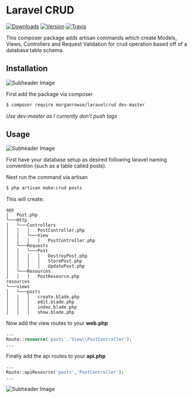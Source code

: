 # Laravel CRUD

<a href="https://packagist.org/packages/morganrowse/laravelcrud"><img src="https://img.shields.io/packagist/dt/morganrowse/laravelcrud.svg?style=for-the-badge" alt="Downloads"></a>
<a href="https://packagist.org/packages/morganrowse/laravelcrud"><img src="https://img.shields.io/packagist/v/morganrowse/laravelcrud.svg?style=for-the-badge" alt="Version"></a>
<a href="https://travis-ci.org/morganrowse/laravelcrud"><img src="https://img.shields.io/travis/morganrowse/laravelcrud.svg?style=for-the-badge" alt="Travis"></a>

This composer package adds artisan commands which create Models, Views, Controllers and Request Validation for crud operation based off of a database table schema.

## Installation

![Subheader Image](https://user-images.githubusercontent.com/17880010/32118361-aab588f8-bb51-11e7-95ef-6462dd720179.png)

First add the package via composer

```bash
$ composer require morganrowse/laravelcrud dev-master
```

_Use dev-master as I currently don't push tags_

## Usage

![Subheader Image](https://user-images.githubusercontent.com/17880010/32118361-aab588f8-bb51-11e7-95ef-6462dd720179.png)

First have your database setup as desired following laravel naming convention (such as a table called posts).

Next run the command via artisan

```bash
$ php artisan make:crud posts
```

This will create:

```
app
│   Post.php
└───Http
│   └───Controllers
│   │   │   PostController.php
│   |   └───View
│   │   │   |   PostController.php
│   └───Requests
│   │   └───Post
│   │   │   │   DestroyPost.php
│   │   │   │   StorePost.php
│   │   │   │   UpdatePost.php
│   └───Resources
│   │   │   PostResource.php
resources
└───views
│   └───posts
│   │   │   create.blade.php
│   │   │   edit.blade.php
│   │   │   index.blade.php
│   │   │   show.blade.php
```

Now add the view routes to your **web.php**

```php
...
Route::resource('posts','View\\PostController');
...
```

Finally add the api routes to your **api.php**

```php
...
Route::apiResource('posts','PostController');
...
```

![Subheader Image](https://user-images.githubusercontent.com/17880010/32118361-aab588f8-bb51-11e7-95ef-6462dd720179.png)
